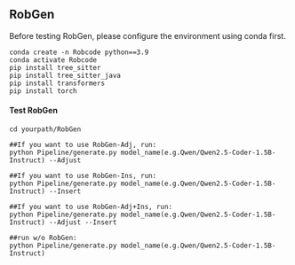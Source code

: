 ## RobGen

Before testing RobGen, please configure the environment using conda first.

```
conda create -n Robcode python==3.9
conda activate Robcode
pip install tree_sitter
pip install tree_sitter_java
pip install transformers
pip install torch
```
#### Test RobGen
```
cd yourpath/RobGen

##If you want to use RobGen-Adj, run:
python Pipeline/generate.py model_name(e.g.Qwen/Qwen2.5-Coder-1.5B-Instruct) --Adjust

##If you want to use RobGen-Ins, run:
python Pipeline/generate.py model_name(e.g.Qwen/Qwen2.5-Coder-1.5B-Instruct) --Insert

##If you want to use RobGen-Adj+Ins, run:
python Pipeline/generate.py model_name(e.g.Qwen/Qwen2.5-Coder-1.5B-Instruct) --Adjust --Insert

##run w/o RobGen:
python Pipeline/generate.py model_name(e.g.Qwen/Qwen2.5-Coder-1.5B-Instruct)
```
